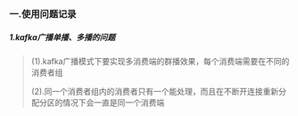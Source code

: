 ### 一.使用问题记录

##### 	1.kafka广播单播、多播的问题

> (1).kafka广播模式下要实现多消费端的群播效果，每个消费端需要在不同的消费者组
>
> (2).同一个消费者组内的消费者只有一个能处理，而且在不断开连接重新分配分区的情况下会一直是同一个消费端

